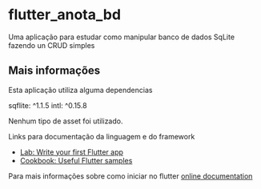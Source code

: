 # flutter_anota_bd

Uma aplicação para estudar como manipular banco de dados SqLite fazendo un CRUD simples

## Mais informações

Esta aplicação utiliza alguma dependencias

  sqflite: ^1.1.5
  intl: ^0.15.8

Nenhum tipo de asset foi utilizado.


Links para documentação da linguagem e do framework

- [Lab: Write your first Flutter app](https://flutter.dev/docs/get-started/codelab)
- [Cookbook: Useful Flutter samples](https://flutter.dev/docs/cookbook)

Para mais informações sobre como iniciar no flutter
[online documentation](https://flutter.dev/docs)

